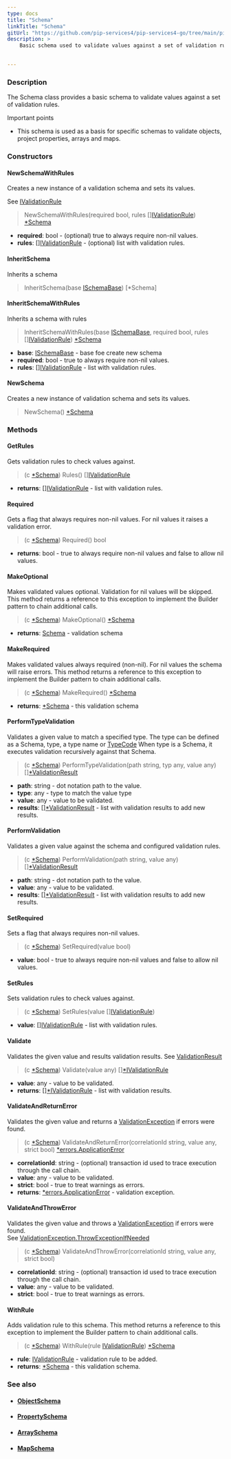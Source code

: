 ```yaml
---
type: docs
title: "Schema"
linkTitle: "Schema"
gitUrl: "https://github.com/pip-services4/pip-services4-go/tree/main/pip-services4-data-go"
description: >
    Basic schema used to validate values against a set of validation rules.

   
---
```


### Description

The Schema class provides a basic schema to validate values against a set of validation rules.

Important points

- This schema is used as a basis for specific schemas to validate objects, project properties, arrays and maps.

### Constructors


#### NewSchemaWithRules
Creates a new instance of a validation schema and sets its values.

See [IValidationRule](../ivalidation_rule)

> NewSchemaWithRules(required bool, rules [][IValidationRule](../ivalidation_rule)) [*Schema]()

- **required**: bool - (optional) true to always require non-nil values.
- **rules**: [][IValidationRule](../ivalidation_rule) - (optional) list with validation rules.

#### InheritSchema
Inherits a schema

> InheritSchema(base [ISchemaBase](../ischema_base)) [*Schema]

#### InheritSchemaWithRules
Inherits a schema with rules

> InheritSchemaWithRules(base [ISchemaBase](../ischema_base), required bool, rules [][IValidationRule](../ivalidation_rule)) [*Schema]()

- **base**: [ISchemaBase](../ischema_base) - base foe create new schema
- **required**: bool - true to always require non-nil values.
- **rules**: [][IValidationRule](../ivalidation_rule) - list with validation rules.

#### NewSchema
Creates a new instance of validation schema and sets its values.

> NewSchema() [*Schema]()


### Methods

#### GetRules
Gets validation rules to check values against.

> (c [*Schema]()) Rules() [][IValidationRule](../ivalidation_rule)

- **returns**: [][IValidationRule](../ivalidation_rule) - list with validation rules.

#### Required
Gets a flag that always requires non-nil values.
For nil values it raises a validation error.

> (c [*Schema]()) Required() bool

- **returns**: bool - true to always require non-nil values and false to allow nil values.

#### MakeOptional
Makes validated values optional.
Validation for nil values will be skipped.
This method returns a reference to this exception to implement the Builder pattern
to chain additional calls.

> (c [*Schema]()) MakeOptional() [*Schema]()

- **returns**: [Schema]() - validation schema


#### MakeRequired
Makes validated values always required (non-nil).
For nil values the schema will raise errors.
This method returns a reference to this exception to implement the Builder pattern
to chain additional calls.

> (c [*Schema]()) MakeRequired() [*Schema]()

- **returns**: [*Schema]() - this validation schema

#### PerformTypeValidation
Validates a given value to match a specified type.
The type can be defined as a Schema, type, a type name or [TypeCode](../../convert/type_code)
When type is a Schema, it executes validation recursively against that Schema.

> (c [*Schema]()) PerformTypeValidation(path string, typ any, value any) [][*ValidationResult](../validation_result)

- **path**: string - dot notation path to the value.
- **type**: any - type to match the value type
- **value**: any - value to be validated.
- **results**: [][*ValidationResult](../validation_result) - list with validation results to add new results.

#### PerformValidation
Validates a given value against the schema and configured validation rules.

> (c [*Schema]()) PerformValidation(path string, value any) [][*ValidationResult](../validation_result)

- **path**: string - dot notation path to the value.
- **value**: any - value to be validated.
- **results**: [][*ValidationResult](../validation_result) - list with validation results to add new results.

#### SetRequired
Sets a flag that always requires non-nil values.

> (c [*Schema]()) SetRequired(value bool)

- **value**: bool - true to always require non-nil values and false to allow nil values.

#### SetRules
Sets validation rules to check values against.

> (c [*Schema]()) SetRules(value [][IValidationRule](../ivalidation_rule))

- **value**: [][IValidationRule](../ivalidation_rule) - list with validation rules.


#### Validate
Validates the given value and results validation results.
See [ValidationResult](../validation_result)

> (c [*Schema]()) Validate(value any) [][*IValidationRule](../ivalidation_rule)

- **value**: any - value to be validated.
- **returns**: [][*IValidationRule](../ivalidation_rule) - list with validation results.


#### ValidateAndReturnError
Validates the given value and returns a [ValidationException](../validation_exception) if errors were found.

> (c [*Schema]()) ValidateAndReturnError(correlationId string, value any, strict bool) [*errors.ApplicationError](../../errors/application_error)

- **correlationId**: string - (optional) transaction id used to trace execution through the call chain.
- **value**: any -  value to be validated.
- **strict**: bool - true to treat warnings as errors.
- **returns**: [*errors.ApplicationError](../../errors/application_error) - validation exception.

#### ValidateAndThrowError
Validates the given value and throws a [ValidationException](../validation_exception) if errors were found.  
See [ValidationException.ThrowExceptionIfNeeded](../validation_exception/#throwexceptionifneeded)

> (c [*Schema]()) ValidateAndThrowError(correlationId string, value any, strict bool)

- **correlationId**: string - (optional) transaction id used to trace execution through the call chain.
- **value**: any - value to be validated.
- **strict**: bool - true to treat warnings as errors.


#### WithRule
Adds validation rule to this schema.
This method returns a reference to this exception to implement the Builder pattern
to chain additional calls.

> (c [*Schema]()) WithRule(rule [IValidationRule](../ivalidation_rule)) [*Schema]()

- **rule**: [IValidationRule](../ivalidation_rule) - validation rule to be added.
- **returns**: [*Schema]() - this validation schema.



### See also
- #### [ObjectSchema](../object_schema)
- #### [PropertySchema](../property_schema) 
- #### [ArraySchema](../array_schema)
- #### [MapSchema](../map_schema)


